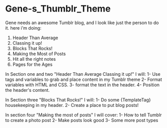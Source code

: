 # Gene-s_Thumblr_Theme

Gene needs an awesome Tumblr blog, and I look like just the person to do it.
here i'm doing:

1. Header Than Average
2. Classing it up!
3. Blocks That Rocks!
4. Making the Most of Posts
5. Hit all the right notes
6. Pages for the Ages

In Section one and two "Header Than Average Classing it up!" I will:
1- Use tags and variables to grab and place content in my Tumblr theme
2- Format variables with HTML and CSS.
3- format the text in the header.
4- Position the header's content.

In Section three "Blocks That Rocks!" I will:
1- Do some {TemplateTag} housekeeping in my header.
2- Create a place to put blog posts!

In section four "Making the most of posts" I will cover:
1- How to tell Tumblr to create a photo post
2- Make posts look good
3- Some more post types
